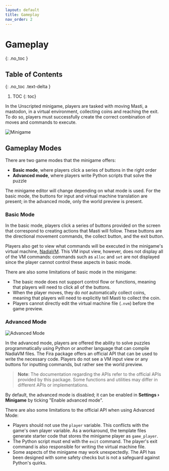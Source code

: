 ```yaml
---
layout: default
title: Gameplay
nav_order: 2
---
```


# Gameplay
{: .no_toc }

## Table of Contents
{: .no_toc .text-delta }

1. TOC
{: toc}

In the Unscripted minigame, players are tasked with moving Masti, a mastodon, in a virtual environment, collecting coins and reaching the exit. To do so, players must successfully create the correct combination of moves and commands to execute.

![Minigame](/assets/img/hp.png)

## Gameplay Modes

There are two game modes that the minigame offers:

- **Basic mode**, where players click a series of buttons in the right order
- **Advanced mode**, where players write Python scripts that solve the puzzle

The minigame editor will change depending on what mode is used. For the basic mode, the buttons for input and virtual machine translation are present; in the advanced mode, only the world preview is present.

### Basic Mode

In the basic mode, players click a series of buttons provided on the screen that correspond to creating actions that Masti will follow. These buttons are the directional movement commands, the collect button, and the exit button.

Players also get to view what commands will be executed in the minigame's virtual machine, [NadiaVM](./implementation.html#nadiavm). This VM input view, however, does not display all of the VM commands: commands such as `alloc` and `set` are not displayed since the player cannot control these aspects in basic mode.

There are also some limitations of basic mode in the minigame:

- The basic mode does not support control flow or functions, meaning that players will need to click all of the buttons.
- When the player moves, they do _not_ automatically collect coins, meaning that players will need to explicitly tell Masti to collect the coin.
- Players cannot directly edit the virtual machine file (`.nvm`) before the game preview.

### Advanced Mode

![Advanced Mode](/assets/img/advanced.png)

In the advanced mode, players are offered the ability to solve puzzles programmatically using Python or another language that can compile NadiaVM files. The Fira package offers an official API that can be used to write the necessary code. Players do not see a VM input view or any buttons for inputting commands, but rather see the world preview.

> **Note**: The documentation regarding the APIs refer to the official APIs provided by this package. Some functions and utilities may differ in different APIs or implementations.

By default, the advanced mode is disabled; it can be enabled in **Settings &rsaquo; Minigame** by ticking "Enable advanced mode".

There are also some limitations to the official API when using Advanced Mode:

- Players should not use the `player` variable. This conflicts with the game's own player variable. As a workaround, the template files generate starter code that stores the minigame player as `game_player`.
- The Python script must end with the `exit` command. The player's exit command is also responsible for writing  the virtual machine file.
- Some aspects of the minigame may work unexpectedly. The API has been designed with some safety checks but is not a safeguard against Python's quirks.